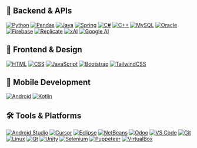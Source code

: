 ## 🚀 Backend & APIs
<a href="https://www.python.org/doc/" target="blank">![Python](https://img.shields.io/badge/Python-3776AB?style=for-the-badge&logo=python&logoColor=white)</a>
<a href="https://pandas.pydata.org/docs/" target="blank">![Pandas](https://img.shields.io/badge/Pandas-150458?style=for-the-badge&logo=pandas&logoColor=white)</a>
<a href="https://docs.oracle.com/en/java/" target="blank">![Java](https://img.shields.io/badge/Java-ED8B00?style=for-the-badge&logo=openjdk&logoColor=white)</a>
<a href="https://spring.io/projects/spring-framework" target="blank">![Spring](https://img.shields.io/badge/Spring-6DB33F?style=for-the-badge&logo=spring&logoColor=white)</a>
<a href="https://learn.microsoft.com/es-es/dotnet/csharp/" target="blank">![C#](https://img.shields.io/badge/C%23-239120?style=for-the-badge&logo=c-sharp&logoColor=white)</a>
<a href="https://isocpp.org/" target="blank">![C++](https://img.shields.io/badge/C++-00599C?style=for-the-badge&logo=cplusplus&logoColor=white)</a>
<a href="https://dev.mysql.com/doc/" target="blank">![MySQL](https://img.shields.io/badge/MySQL-4479A1?style=for-the-badge&logo=mysql&logoColor=white)</a>
<a href="https://docs.oracle.com/en/" target="blank">![Oracle](https://img.shields.io/badge/Oracle-F80000?style=for-the-badge&logo=oracle&logoColor=white)</a>
<a href="https://firebase.google.com/docs" target="blank">![Firebase](https://img.shields.io/badge/Firebase-FFCA28?style=for-the-badge&logo=firebase&logoColor=black)</a>
<a href="https://replicate.com/docs" target="blank">![Replicate](https://img.shields.io/badge/Replicate-000000?style=for-the-badge&logo=replicate&logoColor=white)</a>
<a href="https://docs.x.ai/docs/overview" target="blank">![xAI](https://img.shields.io/badge/xAI-000000?style=for-the-badge&logo=x&logoColor=white)</a>
<a href="https://ai.google.dev/gemini-api/docs" target="blank">![Google AI](https://img.shields.io/badge/Google_AI-F4B400?style=for-the-badge&logo=google&logoColor=white)</a>

## 🎨 Frontend & Design
<a href="https://developer.mozilla.org/en/docs/Web/HTML" target="blank">![HTML](https://img.shields.io/badge/HTML-E34F26?style=for-the-badge&logo=html5&logoColor=white)</a>
<a href="https://developer.mozilla.org/en/docs/Web/CSS" target="blank">![CSS](https://img.shields.io/badge/CSS-1572B6?style=for-the-badge&logo=css&logoColor=white)</a>
<a href="https://developer.mozilla.org/en/docs/Web/JavaScript" target="blank">![JavaScript](https://img.shields.io/badge/JavaScript-F7DF1E?style=for-the-badge&logo=javascript&logoColor=black)</a>
<a href="https://getbootstrap.com/docs/" target="blank">![Bootstrap](https://img.shields.io/badge/Bootstrap-7952B3?style=for-the-badge&logo=bootstrap&logoColor=white)</a>
<a href="https://tailwindcss.com/docs" target="blank">![TailwindCSS](https://img.shields.io/badge/Tailwind-38B2AC?style=for-the-badge&logo=tailwind-css&logoColor=white)</a>

## 📱 Mobile Development
<a href="https://developer.android.com/docs" target="blank">![Android](https://img.shields.io/badge/Android-3DDC84?style=for-the-badge&logo=android&logoColor=white)</a>
<a href="https://kotlinlang.org/docs/home.html" target="blank">![Kotlin](https://img.shields.io/badge/Kotlin-0095D5?style=for-the-badge&logo=kotlin&logoColor=white)</a>

## 🛠️ Tools & Platforms
<a href="https://developer.android.com/studio" target="blank">![Android Studio](https://img.shields.io/badge/Android_Studio-3DDC84?style=for-the-badge&logo=android-studio&logoColor=white)</a>
<a href="https://cursor.com/" target="blank">![Cursor](https://img.shields.io/badge/Cursor-000000?style=for-the-badge&logo=cursor&logoColor=white)</a>
<a href="https://eclipseide.org/" target="blank">![Eclipse](https://img.shields.io/badge/Eclipse-2C2255?style=for-the-badge&logo=eclipse&logoColor=white)</a>
<a href="https://netbeans.apache.org/kb/docs/" target="blank">![NetBeans](https://img.shields.io/badge/NetBeans-1B6AC6?style=for-the-badge&logo=apachenetbeanside&logoColor=white)</a>
<a href="https://www.odoo.com/documentation" target="blank">![Odoo](https://img.shields.io/badge/Odoo-7A7A7A?style=for-the-badge&logo=odoo&logoColor=white)</a>
<a href="https://code.visualstudio.com/docs" target="blank">![VS Code](https://img.shields.io/badge/VS_Code-007ACC?style=for-the-badge&logo=visual-studio-code&logoColor=white)</a>
<a href="https://git-scm.com/doc" target="blank">![Git](https://img.shields.io/badge/Git-F05032?style=for-the-badge&logo=git&logoColor=white)</a>
<a href="https://www.kernel.org/doc/html/latest/" target="blank">![Linux](https://img.shields.io/badge/Linux-FCC624?style=for-the-badge&logo=linux&logoColor=black)</a>
<a href="https://doc.qt.io/" target="blank">![Qt](https://img.shields.io/badge/Qt-41CD52?style=for-the-badge&logo=qt&logoColor=white)</a>
<a href="https://docs.unity3d.com/" target="blank">![Unity](https://img.shields.io/badge/Unity-100000?style=for-the-badge&logo=unity&logoColor=white)</a>
<a href="https://www.selenium.dev/documentation/" target="blank">![Selenium](https://img.shields.io/badge/Selenium-43B02A?style=for-the-badge&logo=selenium&logoColor=white)</a>
<a href="https://pptr.dev/" target="blank">![Puppeteer](https://img.shields.io/badge/Puppeteer-40B5A4?style=for-the-badge&logo=puppeteer&logoColor=white)</a>
<a href="https://www.virtualbox.org/wiki/Documentation" target="blank">![VirtualBox](https://img.shields.io/badge/VirtualBox-183A61?style=for-the-badge&logo=virtualbox&logoColor=white)</a>
